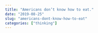 ```yaml
---
title: "Americans don’t know how to eat."
date: "2019-08-25"
slug: "americans-dont-know-how-to-eat"
categories: ["thinking"]
---
```

